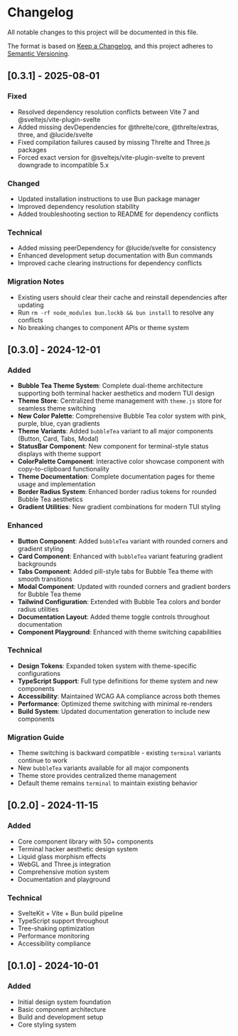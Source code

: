 # Changelog

All notable changes to this project will be documented in this file.

The format is based on [Keep a Changelog](https://keepachangelog.com/en/1.0.0/),
and this project adheres to [Semantic Versioning](https://semver.org/spec/v2.0.0.html).

## [0.3.1] - 2025-08-01

### Fixed
- Resolved dependency resolution conflicts between Vite 7 and @sveltejs/vite-plugin-svelte
- Added missing devDependencies for @threlte/core, @threlte/extras, three, and @lucide/svelte
- Fixed compilation failures caused by missing Threlte and Three.js packages
- Forced exact version for @sveltejs/vite-plugin-svelte to prevent downgrade to incompatible 5.x

### Changed
- Updated installation instructions to use Bun package manager
- Improved dependency resolution stability
- Added troubleshooting section to README for dependency conflicts

### Technical
- Added missing peerDependency for @lucide/svelte for consistency
- Enhanced development setup documentation with Bun commands
- Improved cache clearing instructions for dependency conflicts

### Migration Notes
- Existing users should clear their cache and reinstall dependencies after updating
- Run `rm -rf node_modules bun.lockb && bun install` to resolve any conflicts
- No breaking changes to component APIs or theme system

## [0.3.0] - 2024-12-01

### Added
- **Bubble Tea Theme System**: Complete dual-theme architecture supporting both terminal hacker aesthetics and modern TUI design
- **Theme Store**: Centralized theme management with `theme.js` store for seamless theme switching
- **New Color Palette**: Comprehensive Bubble Tea color system with pink, purple, blue, cyan gradients
- **Theme Variants**: Added `bubbleTea` variant to all major components (Button, Card, Tabs, Modal)
- **StatusBar Component**: New component for terminal-style status displays with theme support
- **ColorPalette Component**: Interactive color showcase component with copy-to-clipboard functionality
- **Theme Documentation**: Complete documentation pages for theme usage and implementation
- **Border Radius System**: Enhanced border radius tokens for rounded Bubble Tea aesthetics
- **Gradient Utilities**: New gradient combinations for modern TUI styling

### Enhanced
- **Button Component**: Added `bubbleTea` variant with rounded corners and gradient styling
- **Card Component**: Enhanced with `bubbleTea` variant featuring gradient backgrounds
- **Tabs Component**: Added pill-style tabs for Bubble Tea theme with smooth transitions
- **Modal Component**: Updated with rounded corners and gradient borders for Bubble Tea theme
- **Tailwind Configuration**: Extended with Bubble Tea colors and border radius utilities
- **Documentation Layout**: Added theme toggle controls throughout documentation
- **Component Playground**: Enhanced with theme switching capabilities

### Technical
- **Design Tokens**: Expanded token system with theme-specific configurations
- **TypeScript Support**: Full type definitions for theme system and new components
- **Accessibility**: Maintained WCAG AA compliance across both themes
- **Performance**: Optimized theme switching with minimal re-renders
- **Build System**: Updated documentation generation to include new components

### Migration Guide
- Theme switching is backward compatible - existing `terminal` variants continue to work
- New `bubbleTea` variants available for all major components
- Theme store provides centralized theme management
- Default theme remains `terminal` to maintain existing behavior

## [0.2.0] - 2024-11-15

### Added
- Core component library with 50+ components
- Terminal hacker aesthetic design system
- Liquid glass morphism effects
- WebGL and Three.js integration
- Comprehensive motion system
- Documentation and playground

### Technical
- SvelteKit + Vite + Bun build pipeline
- TypeScript support throughout
- Tree-shaking optimization
- Performance monitoring
- Accessibility compliance

## [0.1.0] - 2024-10-01

### Added
- Initial design system foundation
- Basic component architecture
- Build and development setup
- Core styling system